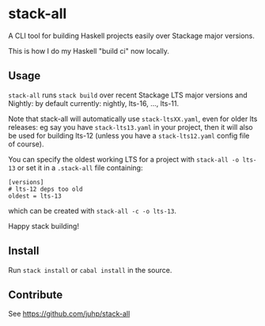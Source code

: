 # stack-all

A CLI tool for building Haskell projects easily over Stackage major versions.

This is how I do my Haskell "build ci" now locally.

## Usage

`stack-all` runs `stack build` over recent Stackage LTS major versions
and Nightly: by default currently: nightly, lts-16, ..., lts-11.

Note that stack-all will automatically use `stack-ltsXX.yaml`, even for older lts releases: eg say you have `stack-lts13.yaml` in your project, then it will also be used for building lts-12 (unless you have a `stack-lts12.yaml` config file of course).

You can specify the oldest working LTS for a project with `stack-all -o lts-13` or set it in a `.stack-all` file containing:
```
[versions]
# lts-12 deps too old
oldest = lts-13
```
which can be created with `stack-all -c -o lts-13`.

Happy stack building!

## Install
Run `stack install` or `cabal install` in the source.

## Contribute
See https://github.com/juhp/stack-all
